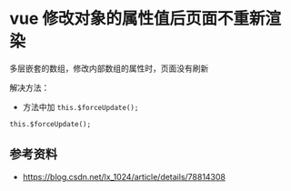 # vue 修改对象的属性值后页面不重新渲染


多层嵌套的数组，修改内部数组的属性时，页面没有刷新

解决方法：
-  方法中加 `this.$forceUpdate();`
```
this.$forceUpdate();

```

## 参考资料
- https://blog.csdn.net/lx_1024/article/details/78814308
